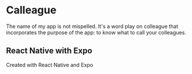 # Calleague

The name of my app is not mispelled. It's a word play on colleague that incorporates the purpose of the app: to know what to call your colleagues.


## React Native with Expo

Created with React Native and Expo
